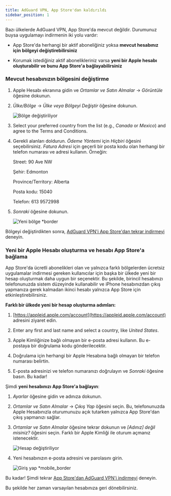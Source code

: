 ```yaml
---
title: AdGuard VPN, App Store'dan kaldırıldı
sidebar_position: 1
---
```


Bazı ülkelerde AdGuard VPN, App Store'da mevcut değildir. Durumunuz buysa uygulamayı indirmenin iki yolu vardır:

- App Store'da herhangi bir aktif aboneliğiniz yoksa **mevcut hesabınız için bölgeyi değiştirebilirsiniz**

- Korumak istediğiniz aktif abonelikleriniz varsa **yeni bir Apple hesabı oluşturabilir ve bunu App Store'a bağlayabilirsiniz**

### Mevcut hesabınızın bölgesini değiştirme

1. Apple Hesabı ekranına gidin ve _Ortamlar ve Satın Almalar_ → _Görüntüle_ öğesine dokunun.

2. _Ülke/Bölge_ → _Ülke veya Bölgeyi Değiştir_ öğesine dokunun.

   ![Bölge değiştiriliyor](https://cdn.adguard-vpn.com/content/kb/vpn/ios/app_store/changing_country.png)

3. Select your preferred country from the list (e.g., _Canada_ or _Mexico_) and agree to the Terms and Conditions.

4. Gerekli alanları doldurun. _Ödeme Yöntemi_ için _Hiçbiri_ öğesini seçebilirsiniz. _Fatura Adresi_ için geçerli bir posta kodu olan herhangi bir telefon numarası ve adresi kullanın. Örneğin:

   Street: 90 Ave NW

   Şehir: Edmonton

   Province/Territory: Alberta

   Posta kodu: 15040

   Telefon: 613 9572998

5. _Sonraki_ öğesine dokunun.

   ![Yeni bölge \*border](https://cdn.adguard-vpn.com/content/kb/vpn/ios/app_store/canada_en.png)

Bölgeyi değiştirdikten sonra, [AdGuard VPN'i App Store'dan tekrar indirmeyi](https://apps.apple.com/us/app/adguard-vpn-unlimited-fast/id1525373602) deneyin.

### Yeni bir Apple Hesabı oluşturma ve hesabı App Store'a bağlama

App Store'da ücretli abonelikleri olan ve yalnızca farklı bölgelerden ücretsiz uygulamalar indirmesi gereken kullanıcılar için başka bir ülkede yeni bir hesap oluşturmak daha uygun bir seçenektir. Bu şekilde, birincil hesabınızı telefonunuzda sistem düzeyinde kullanabilir ve iPhone hesabınızdan çıkış yapmanıza gerek kalmadan ikinci hesabı yalnızca App Store için etkinleştirebilirsiniz.

**Farklı bir ülkede yeni bir hesap oluşturma adımları:**

1. [https://appleid.apple.com/account](https://appleid.apple.com/account) adresini ziyaret edin.

2. Enter any first and last name and select a country, like _United States_.

3. Apple Kimliğinize bağlı olmayan bir e-posta adresi kullanın. Bu e-postaya bir doğrulama kodu gönderilecektir.

4. Doğrulama için herhangi bir Apple Hesabına bağlı olmayan bir telefon numarası belirtin.

5. E-posta adresinizi ve telefon numaranızı doğrulayın ve _Sonraki_ öğesine basın. Bu kadar!

Şimdi **yeni hesabınızı App Store'a bağlayın**:

1. _Ayarlar_ öğesine gidin ve adınıza dokunun.

2. _Ortamlar ve Satın Almalar_ → _Çıkış Yap_ öğesini seçin. Bu, telefonunuzda Apple Hesabınızla oturumunuzu açık tutarken yalnızca App Store'dan çıkış yapmanızı sağlar.

3. _Ortamlar ve Satın Almalar_ öğesine tekrar dokunun ve _[Adınız] değil misiniz?_ öğesini seçin. Farklı bir Apple Kimliği ile oturum açmanız istenecektir.

   ![Hesap değiştiriliyor](https://cdn.adguard-vpn.com/content/kb/vpn/ios/app_store/log_out.png)

4. Yeni hesabınızın e-posta adresini ve parolasını girin.

   ![Giriş yap \*mobile_border](https://cdn.adguard-vpn.com/content/kb/vpn/ios/app_store/apple_id.png)

Bu kadar! Şimdi tekrar [App Store'dan AdGuard VPN'i indirmeyi](https://apps.apple.com/us/app/adguard-vpn-unlimited-fast/id1525373602) deneyin.

Bu şekilde her zaman varsayılan hesabınıza geri dönebilirsiniz.

